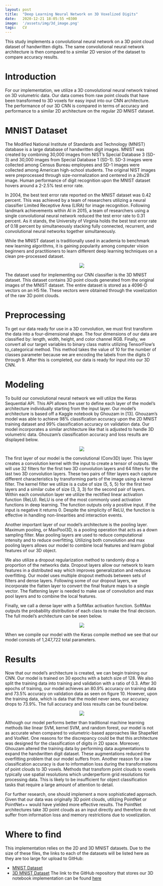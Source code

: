 ```yaml
---
layout: post
title:  "Deep Learning Neural Network on 3D Voxelized Digits"
date:   2020-12-21 18:05:55 +0300
image:  '/assets/img/3d_image.png'
tags:   CV
---
```

This study implements a convolutional neural network on a 3D point cloud dataset of handwritten digits. The same convolutional neural network architecture is then compared to a similar 2D version of the dataset to compare accuracy results. 

# Introduction
For our implementation, we utilize a 3D convolutional neural network trained on 3D volumetric data. Our data comes from raw point clouds that have been transformed to 3D voxels for easy input into our CNN architecture. The performance of our 3D CNN is compared in terms of accuracy and performance to a similar 2D architecture on the regular 2D MNIST dataset.

# MNIST Dataset
The Modified National Institute of Standards and Technology (MNIST) database is a large database of handwritten digit images. MNIST was created by combining 30,000 images from NIST’s Special Database 3 (SD-3) and 30,000 images from Special Database 1 (SD-1). SD-3 images were collected among Census Bureau employees and SD-1 images were collected among American high-school students. The original NIST images were preprocessed through size-normalization and centered in a 28x28 image. Human performance of digit recognition upon the MNIST dataset hovers around a 2-2.5% test error rate.

In 2004, the best test error rate reported on the MNIST dataset was 0.42 percent. This was achieved by a team of researchers utilizing a neural classifier Limited Receptive Area (LIRA) for image recognition. Following landmark achievements within AI in 2015, a team of researchers using a single convolutional neural network reduced the test error rate to 0.31 percent. As it stands, the University of Virginia holds the best test error rate of 0.18 percent by simultaneously stacking fully connected, recurrent, and convolutional neural networks together simultaneously.

While the MNIST dataset is traditionally used in academia to benchmark new learning algorithms, it is gaining popularity among computer vision beginners and practitioners to learn different deep learning techniques on a clean pre-processed dataset.

<p align="center">
  <img src="/assets/img/training_set_images.jpg" />
</p>

The dataset used for implementing our CNN classifier is the 3D MNIST dataset. This dataset contains 3D point clouds generated from the original images of the MNIST dataset. The entire dataset is stored as a 4096-D vectors on an H5 file. These vectors were obtained through the voxelization of the raw 3D point clouds. 

# Preprocessing
To get our data ready for use in a 3D convolution, we must first transform the data into a four-dimensional shape. The four dimensions of our data are classified by: length, width, height, and color channel RGB. Finally, we convert all our target variables to binary class matrix utilizing TensorFlow’s to_categorical method. This method takes the value of 10 for the number of classes parameter because we are encoding the labels from the digits 0 through 9. After this is completed, our data is ready for input into our 3D CNN. 

# Modeling
To build our convolutional neural network we will utilize the Keras Sequential API. This API allows the user to define each layer of the model’s architecture individually starting from the input layer. Our model’s architecture is based off a Kaggle notebook by Ghouzam in [13]. Ghouzam’s model was able to achieve 98% classification accuracy upon the 2D MNIST training dataset and 99% classification accuracy on validation data. Our model incorporates a similar architecture like that is adjusted to handle 3D volumetric data. Ghouzam’s classification accuracy and loss results are displayed below. 

<p align="center">
  <img src="/assets/img/ghouzam.jpg" />
</p>

The first layer of our model is the convolutional (Conv3D) layer. This layer creates a convolution kernel with the input to create a tensor of outputs. We will use 32 filters for the first two 3D convolution layers and 64 filters for the last two 3D convolution layers. These two pairs of filter layers each capture different characteristics by transforming parts of the image using a kernel filter. The kernel filter we utilize is a cube of size (5, 5, 5) for the first two layers and a similar cube of size (3, 3, 3) for the second pair of layers. Within each convolution layer we utilize the rectified linear activation function (ReLU). ReLU is one of the most commonly used activation functions in deep learning. The function outputs only a positive input. If the input is negative it returns 0. Despite the simplicity of ReLU, the function is effective in handling non-linearities and interaction events. 
	
Another important layer of our model’s architecture is the pooling layer. Maximum pooling, or MaxPool3D, is a pooling operation that acts as a down sampling filter.  Max pooling layers are used to reduce computational intensity and to reduce overfitting. Utilizing both convolution and max pooling layers allows our model to combine local features and learn global features of our 3D object. 

We also utilize a dropout regularization method to randomly drop a proportion of the networks data. Dropout layers allow our network to learn features in a distributed way which improves generalization and reduces overfitting. Our model uses multiple dropout methods between sets of filters and dense layers. Following some of our dropout layers, we incorporate the flatten layer to convert the final feature maps to a single vector. The flattening layer is needed to make use of convolution and max pool layers and to combine the local features. 

Finally, we call a dense layer with a SoftMax activation function. SoftMax outputs the probability distribution of each class to make the final decision. The full model’s architecture can be seen below.

<p align="center">
  <img src="/assets/img/model_plot.jpg" />
</p>

When we compile our model with the Keras compile method we see that our model consists of 1,247,722 total parameters. 

# Results

Now that our model’s architecture is created, we can begin training our CNN. Our model is trained on 30 epochs with a batch size of 128. We also split the training data into training and validation with a ratio of 0.3. After 30 epochs of training, our model achieves an 80.9% accuracy on training data and 73.5% accuracy on validation data as seen on figure 10. However, upon the training data, which is data that the model never sees, our accuracy drops to 73.9%. The full accuracy and loss results can be found below. 

<p align="center">
  <img src="/assets/img/training_validation_results.jpg" />
</p>

Although our model performs better than traditional machine learning methods like linear SVM, kernel SVM, and random forest, our model is not as accurate when compared to volumetric-based approaches like ShapeNet and VoxNet. One reasons for the discrepancy could be that this architecture was designed for the classification of digits in 2D space. Moreover, Ghouzam altered the training data by performing data augmentations to expand the handwritten digit dataset. These augmentations reduced the overfitting problem that our model suffers from.  Another reason for a low classification accuracy is due to information loss during the transformations of point clouds to 3D voxels. Methods that transform point clouds to voxels typically use spatial resolutions which underperform grid resolutions for processing data. This is likely to be insufficient for object classification tasks that require a large amount of attention to detail.

For further research, one should implement a more sophisticated approach. Given that our data was originally 3D point clouds, utilizing PointNet or PointNet++ would have yielded more effective results. The PointNet architectures take 3D point clouds as an input directly and therefore do not suffer from information loss and memory restrictions due to voxelization. 


# Where to find
This implementation relies on the 2D and 3D MNIST datasets. Due to the size of these files, the links to each of the datasets will be listed here as they are too large for upload to GitHub:
* [MNIST Dataset](https://www.kaggle.com/c/digit-recognizer/data)
* [3D MNIST Dataset](hhttps://www.kaggle.com/daavoo/3d-mnist)
The link to the GitHub repository that stores our 3D notebook implementation can be found [here](https://github.com/brodyu/3D_Deep_Learning)



